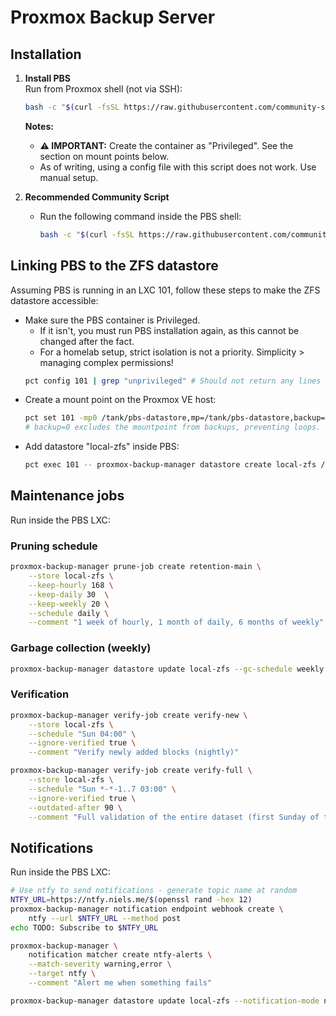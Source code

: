# Proxmox Backup Server

## Installation

1. **Install PBS**  
   Run from Proxmox shell (not via SSH):  
   ```bash
   bash -c "$(curl -fsSL https://raw.githubusercontent.com/community-scripts/ProxmoxVE/main/ct/proxmox-backup-server.sh)"
   ```

   **Notes:** 
     - **⚠️ IMPORTANT:** Create the container as "Privileged". See the section on mount points below.
     - As of writing, using a config file with this script does not work. Use manual setup.

1. **Recommended Community Script**  
   - Run the following command inside the PBS shell:  
     ```bash
     bash -c "$(curl -fsSL https://raw.githubusercontent.com/community-scripts/ProxmoxVE/main/tools/pve/post-pbs-install.sh)"
     ```

## Linking PBS to the ZFS datastore

Assuming PBS is running in an LXC 101, follow these steps to make the ZFS datastore accessible:

- Make sure the PBS container is Privileged. 
  - If it isn't, you must run PBS installation again, as this cannot be changed after the fact.
  - For a homelab setup, strict isolation is not a priority. Simplicity > managing complex permissions!
  ```bash
  pct config 101 | grep "unprivileged" # Should not return any lines
  ```
- Create a mount point on the Proxmox VE host:  
  ```bash
  pct set 101 -mp0 /tank/pbs-datastore,mp=/tank/pbs-datastore,backup=0
  # backup=0 excludes the mountpoint from backups, preventing loops.
  ```
- Add datastore "local-zfs" inside PBS:
  ```bash
  pct exec 101 -- proxmox-backup-manager datastore create local-zfs /tank/pbs-datastore
  ```

## Maintenance jobs

Run inside the PBS LXC:

### Pruning schedule

```bash
proxmox-backup-manager prune-job create retention-main \
    --store local-zfs \
    --keep-hourly 168 \
    --keep-daily 30  \
    --keep-weekly 20 \
    --schedule daily \
    --comment "1 week of hourly, 1 month of daily, 6 months of weekly"
```

### Garbage collection (weekly)

```bash
proxmox-backup-manager datastore update local-zfs --gc-schedule weekly
```

### Verification

```bash
proxmox-backup-manager verify-job create verify-new \
    --store local-zfs \
    --schedule "Sun 04:00" \
    --ignore-verified true \
    --comment "Verify newly added blocks (nightly)"

proxmox-backup-manager verify-job create verify-full \
    --store local-zfs \
    --schedule "Sun *-*-1..7 03:00" \
    --ignore-verified true \
    --outdated-after 90 \
    --comment "Full validation of the entire dataset (first Sunday of the month)"
```

## Notifications

Run inside the PBS LXC:

```bash
# Use ntfy to send notifications - generate topic name at random
NTFY_URL=https://ntfy.niels.me/$(openssl rand -hex 12)
proxmox-backup-manager notification endpoint webhook create \
    ntfy --url $NTFY_URL --method post
echo TODO: Subscribe to $NTFY_URL

proxmox-backup-manager \
    notification matcher create ntfy-alerts \
    --match-severity warning,error \
    --target ntfy \
    --comment "Alert me when something fails"

proxmox-backup-manager datastore update local-zfs --notification-mode notification-system

```
